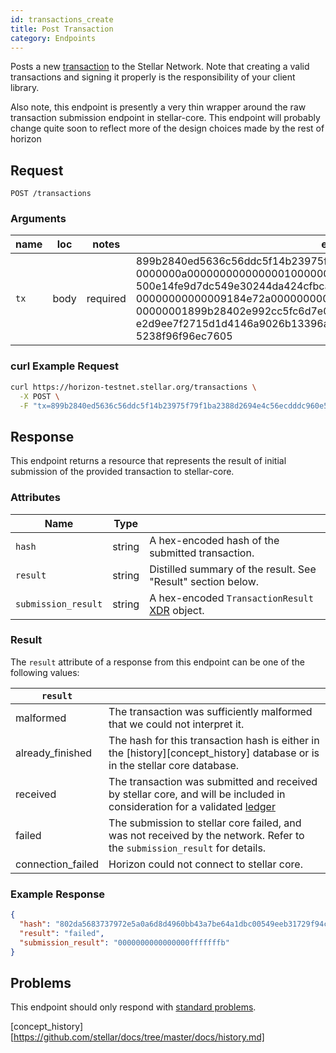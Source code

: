 ```yaml
---
id: transactions_create
title: Post Transaction
category: Endpoints
---
```


Posts a new [transaction](./resources/transaction.md) to the Stellar Network.  Note that creating a valid
transactions and signing it properly is the responsibility of your
client library.

Also note, this endpoint is presently a very thin wrapper around the raw
transaction submission endpoint in stellar-core.  This endpoint will probably
change quite soon to reflect more of the design choices made by the rest of
horizon

## Request

```
POST /transactions
```

### Arguments

| name | loc  |  notes   |                                                                                                                                                                                                                 example                                                                                                                                                                                                                  | description |
| ---- | ---- | -------- | ---------------------------------------------------------------------------------------------------------------------------------------------------------------------------------------------------------------------------------------------------------------------------------------------------------------------------------------------------------------------------------------------------------------------------------------- | ----------- |
| `tx` | body | required | 899b2840ed5636c56ddc5f14b23975f79f1ba2388d2694e4c56ecdddc960e5ef<br>0000000a000000000000000100000000ffffffff000000010000000000000000<br>500e14fe9d7dc549e30244da424cfbcabe2166a55237897473d3f7358a086b48<br>00000000000009184e72a000000000000000000000000000000009184e72a000<br>00000001899b28402e992cc5fc6d7e0f888b7afa173a35d3ce87526bc37d8171<br>e2d9ee7f2715d1d4146a9026b13396ab8e7392f947caba1b00d398801b4644ae<br>5238f96f96ec7605 | Hex representation of transaction [XDR][] |


### curl Example Request

```sh
curl https://horizon-testnet.stellar.org/transactions \
  -X POST \
  -F "tx=899b2840ed5636c56ddc5f14b23975f79f1ba2388d2694e4c56ecdddc960e5ef0000000a000000000000000100000000ffffffff000000010000000000000000500e14fe9d7dc549e30244da424cfbcabe2166a55237897473d3f7358a086b4800000000000009184e72a000000000000000000000000000000009184e72a00000000001899b28402e992cc5fc6d7e0f888b7afa173a35d3ce87526bc37d8171e2d9ee7f2715d1d4146a9026b13396ab8e7392f947caba1b00d398801b4644ae5238f96f96ec7605"
```

## Response

This endpoint returns a resource that represents the result of initial
submission of the provided transaction to stellar-core.

### Attributes

|         Name        |  Type  |                                                               |
| ------------------- | ------ | ------------------------------------------------------------- |
| `hash`              | string | A hex-encoded hash of the submitted transaction.              |
| `result`            | string | Distilled summary of the result.  See "Result" section below. |
| `submission_result` | string | A hex-encoded `TransactionResult` [XDR][] object.                 |

### Result

The `result` attribute of a response from this endpoint can be one of the following values:

| `result`         |                                                                                                                                             |
| -----------------| --------------------------------------------------------------------------------------------------------------------------                  |
| malformed        | The transaction was sufficiently malformed that we could not interpret it.                                                                  |
| already_finished | The hash for this transaction hash is either in the [history][concept_history] database or is in the stellar core database.                 |
| received         | The transaction was submitted and received by stellar core, and will be included in consideration for a validated [ledger][resources_ledger]|
| failed           | The submission to stellar core failed, and was not received by the network.  Refer to the `submission_result` for details.                  |
| connection_failed| Horizon could not connect to stellar core.                                                                                                  |


### Example Response

```json
{
  "hash": "802da5683737972e5a0a6d8d4960bb43a7be64a1dbc00549eeb31729f94c75f2",
  "result": "failed",
  "submission_result": "0000000000000000fffffffb"
}
```

## Problems

This endpoint should only respond with [standard problems][].

[standard problems]: ../guide/problems.md#Standard_Problems
[resources_ledger]: ./resources/ledger.md
[XDR]: ../guide/xdr.md
[concept_history][https://github.com/stellar/docs/tree/master/docs/history.md]
